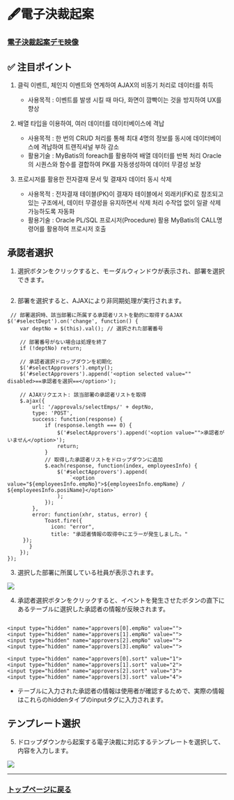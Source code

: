 # 🖋電子決裁起案

### <a href="https://youtu.be/dpTXWomP3uY">電子決裁起案デモ映像</a>

## ✅ 注目ポイント

1. 클릭 이벤트, 체인지 이벤트와 연계하여 AJAX의 비동기 처리로 데이터를 취득 
   - 사용목적 : 이벤트를 발생 시킬 때 마다, 화면이 깜빡이는 것을 방지하여 UX를 향상 

2. 배열 타입을 이용하여, 여러 데이터를 데이터베이스에 격납
   - 사용목적 : 한 번의 CRUD 처리를 통해 최대 4명의 정보를 동시에 데이터베이스에 격납하여 트랜직셔널 부하 감소
   - 활용기술 : MyBatis의 foreach를 활용하여 배열 데이터를 반복 처리
               Oracle의 시퀀스와 함수를 결합하여 PK를 자동생성하여 데이터 무결성 보장
     
3. 프로시저를 활용한 전자결재 문서 및 결재자 데이터 동시 삭제
    - 사용목적 : 전자결재 테이블(PK)이 결재자 테이블에서 외래키(FK)로 참조되고 있는 구조에서, 데이터 무결성을 유지하면서 삭제 처리
                수작업 없이 일괄 삭제 가능하도록 자동화
    - 활용기술 : Oracle PL/SQL 프로시저(Procedure) 활용
                MyBatis의 CALL명령어를 활용하여 프로시저 호출 
      
## 承認者選択
1. 選択ボタンをクリックすると、モーダルウィンドウが表示され、部署を選択できます。
  <img src="">


2. 部署を選択すると、AJAXにより非同期処理が実行されます。

```
 // 部署選択時、該当部署に所属する承認者リストを動的に取得するAJAX
$('#selectDept').on('change', function() {
    var deptNo = $(this).val(); // 選択された部署番号

    // 部署番号がない場合は処理を終了
    if (!deptNo) return;

    // 承認者選択ドロップダウンを初期化
    $('#selectApprovers').empty();
    $('#selectApprovers').append('<option selected value="" disabled>==承認者を選択==</option>');

    // AJAXリクエスト: 該当部署の承認者リストを取得
    $.ajax({
        url: '/approvals/selectEmps/' + deptNo,
        type: 'POST',
        success: function(response) {
            if (response.length === 0) {
                $('#selectApprovers').append('<option value="">承認者がいません</option>');
                return;
            }
            // 取得した承認者リストをドロップダウンに追加
            $.each(response, function(index, employeesInfo) {
                $('#selectApprovers').append(
                    `<option value="${employeesInfo.empNo}">${employeesInfo.empName} / ${employeesInfo.posiName}</option>`
                );
            });
        },
        error: function(xhr, status, error) {
			Toast.fire({
			  icon: "error",
			  title: "承認者情報の取得中にエラーが発生しました。"
	 });
       }
    });
}); 
```

3. 選択した部署に所属している社員が表示されます。
  <img src="https://github.com/leewoosang-hub/CollaVore/blob/master/images/approver.png">

4. 承認者選択ボタンをクリックすると、イベントを発生させたボタンの直下にあるテーブルに選択した承認者の情報が反映されます。
  <img src="">
  
````
<input type="hidden" name="approvers[0].empNo" value="">
<input type="hidden" name="approvers[1].empNo" value="">
<input type="hidden" name="approvers[2].empNo" value="">
<input type="hidden" name="approvers[3].empNo" value="">

<input type="hidden" name="approvers[0].sort" value="1">
<input type="hidden" name="approvers[1].sort" value="2">
<input type="hidden" name="approvers[2].sort" value="3">
<input type="hidden" name="approvers[3].sort" value="4">
````
- テーブルに入力された承認者の情報は使用者が確認するためで、実際の情報はこれらのhiddenタイプのinputタグに入力されます。
  
## テンプレート選択
5. ドロップダウンから起案する電子決裁に対応するテンプレートを選択して、内容を入力します。
  <img src="https://github.com/leewoosang-hub/CollaVore/blob/master/images/template.png">

----
### <a href="https://github.com/leewoosang-hub/CollaVore">トップページに戻る
	

